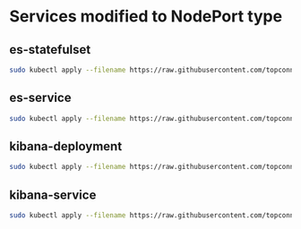 # Services modified to NodePort type

## es-statefulset

```bash
sudo kubectl apply --filename https://raw.githubusercontent.com/topconnector/tc-kubernetes-vagrant-vmware-centos-macos/master/elasticsearch-kibana/es-statefulset.yaml
```

## es-service

```bash
sudo kubectl apply --filename https://raw.githubusercontent.com/topconnector/tc-kubernetes-vagrant-vmware-centos-macos/master/elasticsearch-kibana/es-service.yaml
```

## kibana-deployment

```bash
sudo kubectl apply --filename https://raw.githubusercontent.com/topconnector/tc-kubernetes-vagrant-vmware-centos-macos/master/kibana-deployment.yaml
```

## kibana-service

```bash
sudo kubectl apply --filename https://raw.githubusercontent.com/topconnector/tc-kubernetes-vagrant-vmware-centos-macos/master/kibana-service.yaml
```

